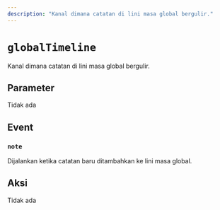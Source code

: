 ```yaml
---
description: "Kanal dimana catatan di lini masa global bergulir."
---
```


# `globalTimeline`
Kanal dimana catatan di lini masa global bergulir.

## Parameter
Tidak ada

## Event
### `note`
<MkSchemaViewer :schema="{
	$ref: 'misskey://Note'
}"/>

Dijalankan ketika catatan baru ditambahkan ke lini masa global.

## Aksi
Tidak ada
